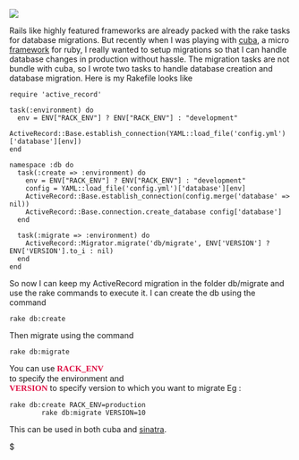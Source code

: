 [![](http://2.bp.blogspot.com/-FNAYC_NgaDc/UQeOcMTMbrI/AAAAAAAALOQ/bKCITp9Ye0E/s1600/sinatra.png)](http://2.bp.blogspot.com/-FNAYC_NgaDc/UQeOcMTMbrI/AAAAAAAALOQ/bKCITp9Ye0E/s1600/sinatra.png)

Rails like highly featured frameworks are already packed with the rake tasks for database migrations. But recently when I was playing with [cuba](http://cuba.is/), a micro [framework](https://github.com/soveran/cuba) for ruby, I really wanted to setup migrations so that I can handle database changes in production without hassle. The migration tasks are not bundle with cuba, so I wrote two tasks to handle database creation and database migration. Here is my Rakefile looks like

    require 'active_record'
     
    task(:environment) do
      env = ENV["RACK_ENV"] ? ENV["RACK_ENV"] : "development"
      ActiveRecord::Base.establish_connection(YAML::load_file('config.yml')['database'][env])
    end
     
    namespace :db do
      task(:create => :environment) do
        env = ENV["RACK_ENV"] ? ENV["RACK_ENV"] : "development"
        config = YAML::load_file('config.yml')['database'][env]
        ActiveRecord::Base.establish_connection(config.merge('database' => nil))
        ActiveRecord::Base.connection.create_database config['database']
      end
     
      task(:migrate => :environment) do
        ActiveRecord::Migrator.migrate('db/migrate', ENV['VERSION'] ? ENV['VERSION'].to_i : nil)
      end
    end

So now I can keep my ActiveRecord migration in the folder db/migrate and use the rake commands to execute it. I can create the db using the command

    rake db:create

Then migrate using the command

    rake db:migrate

You can use **<span style="background-color: white; color: #dd1144; font-family: Consolas; font-size: 15px; font-weight: bold; vertical-align: baseline; white-space: pre-wrap;">RACK\_ENV</span>**<span style="font-family: Arial;"><span style="font-size: 15px; white-space: pre-wrap;"> to specify the environment and </span></span>**<span style="background-color: white; color: #dd1144; font-family: Consolas; font-size: 15px; font-weight: bold; vertical-align: baseline; white-space: pre-wrap;">VERSION</span>** to specify version to which you want to migrate Eg :

    rake db:create RACK_ENV=production
            rake db:migrate VERSION=10

This can be used in both cuba and [sinatra](http://www.sinatrarb.com/).

$
